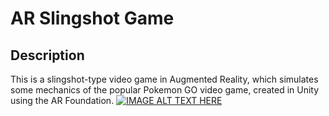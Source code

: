 # AR Slingshot Game
## Description
This is a slingshot-type video game in Augmented Reality, which simulates some mechanics of the popular Pokemon GO video game, created in Unity using the AR Foundation.
[![IMAGE ALT TEXT HERE](https://img.youtube.com/vi/zvVdpQcpL5I/0.jpg)](https://www.youtube.com/watch?v=zvVdpQcpL5I)
